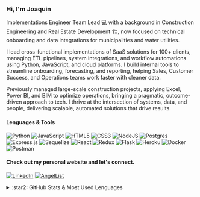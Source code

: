 ### Hi, I'm Joaquin 

Implementations Engineer Team Lead :computer: with a background in Construction Engineering and Real Estate Development :building_construction:, now focused on technical onboarding and data integrations for municipalities and water utilities.

I lead cross-functional implementations of SaaS solutions for 100+ clients, managing ETL pipelines, system integrations, and workflow automations using Python, JavaScript, and cloud platforms. I build internal tools to streamline onboarding, forecasting, and reporting, helping Sales, Customer Success, and Operations teams work faster with cleaner data.

Previously managed large-scale construction projects, applying Excel, Power BI, and BIM to optimize operations, bringing a pragmatic, outcome-driven approach to tech. I thrive at the intersection of systems, data, and people, delivering scalable, automated solutions that drive results.

#### Lenguages & Tools

![Python](https://img.shields.io/badge/python-3670A0?style=for-the-badge&logo=python&logoColor=ffdd54)
![JavaScript](https://img.shields.io/badge/javascript-%23323330.svg?style=for-the-badge&logo=javascript&logoColor=%23F7DF1E)
![HTML5](https://img.shields.io/badge/html5-%23E34F26.svg?style=for-the-badge&logo=html5&logoColor=white)
![CSS3](https://img.shields.io/badge/css3-%231572B6.svg?style=for-the-badge&logo=css3&logoColor=white)
![NodeJS](https://img.shields.io/badge/node.js-6DA55F?style=for-the-badge&logo=node.js&logoColor=white)
![Postgres](https://img.shields.io/badge/postgres-%23316192.svg?style=for-the-badge&logo=postgresql&logoColor=white)
![Express.js](https://img.shields.io/badge/express.js-%23404d59.svg?style=for-the-badge&logo=express&logoColor=%2361DAFB)
![Sequelize](https://img.shields.io/badge/Sequelize-52B0E7?style=for-the-badge&logo=Sequelize&logoColor=white)
![React](https://img.shields.io/badge/react-%2320232a.svg?style=for-the-badge&logo=react&logoColor=%2361DAFB)
![Redux](https://img.shields.io/badge/redux-%23593d88.svg?style=for-the-badge&logo=redux&logoColor=white)
![Flask](https://img.shields.io/badge/flask-%23000.svg?style=for-the-badge&logo=flask&logoColor=white)
![Heroku](https://img.shields.io/badge/heroku-%23430098.svg?style=for-the-badge&logo=heroku&logoColor=white)
![Docker](https://img.shields.io/badge/docker-%230db7ed.svg?style=for-the-badge&logo=docker&logoColor=white)
![Postman](https://img.shields.io/badge/Postman-FF6C37?style=for-the-badge&logo=postman&logoColor=white)

#### Check out my personal website and let's connect.

[![LinkedIn](https://img.shields.io/badge/linkedin-%230077B5.svg?style=for-the-badge&logo=linkedin&logoColor=white)](https://www.linkedin.com/in/joaquin-guitart-a950ab63/)
[![AngelList](https://img.shields.io/badge/AngelList-%23D4D4D4.svg?style=for-the-badge&logo=AngelList&logoColor=black)](https://angel.co/u/jaguitart)

<details>
  <summary>:star2: GitHub Stats & Most Used Lenguages</summary>

  <img align="center" alt="Joaquin's GitHub Stats" src="https://github-readme-stats.vercel.app/api?username=jaguitart&show_icons=true&hide_border=true&title_color=6c9df3&icon_color=f1e05a&text_color=38bdad&bg_color=1a1b27" />
  
<img align="center" alt="Joaquin's Most Used Lenguages" src="https://github-readme-stats.vercel.app/api/top-langs/?username=jaguitart&langs_count=10&theme=tokyonight&layout=compact&hide_border=true&title_color=6c9df3&icon_color=f1e05a&text_color=38bdad&bg_color=1a1b27"/> 

</details>  


  
